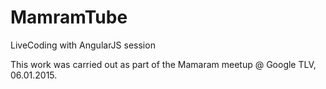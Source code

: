 MamramTube
==========

LiveCoding with AngularJS session

This work was carried out as part of the Mamaram meetup @ Google TLV, 06.01.2015.
